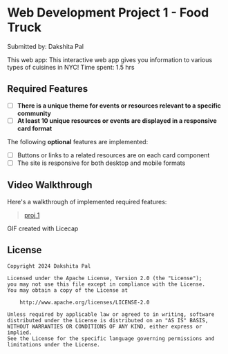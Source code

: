# Web Development Project 1 - Food Truck 

Submitted by: Dakshita Pal

This web app: This interactive web app gives you information to various types of cuisines in NYC! 
Time spent: 1.5 hrs 

## Required Features

- [ ] **There is a unique theme for events or resources relevant to a specific community**
- [ ] **At least 10 unique resources or events are displayed in a responsive card format**

The following **optional** features are implemented:

- [ ] Buttons or links to a related resources are on each card component
- [ ] The site is responsive for both desktop and mobile formats

## Video Walkthrough
Here's a walkthrough of implemented required features:
<blockquote class="imgur-embed-pub" lang="en" data-id="a/5VghYyC"  ><a href="//imgur.com/a/5VghYyC">proj 1</a></blockquote><script async src="//s.imgur.com/min/embed.js" charset="utf-8"></script>

GIF created with Licecap 


## License

    Copyright 2024 Dakshita Pal

    Licensed under the Apache License, Version 2.0 (the "License");
    you may not use this file except in compliance with the License.
    You may obtain a copy of the License at

        http://www.apache.org/licenses/LICENSE-2.0

    Unless required by applicable law or agreed to in writing, software
    distributed under the License is distributed on an "AS IS" BASIS,
    WITHOUT WARRANTIES OR CONDITIONS OF ANY KIND, either express or implied.
    See the License for the specific language governing permissions and
    limitations under the License.

